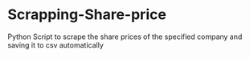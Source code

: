 # Scrapping-Share-price
Python Script to scrape the share prices of the specified company and saving it to csv automatically

